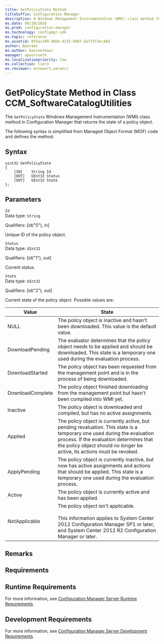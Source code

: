 ```yaml
---
title: GetPolicyState Method
titleSuffix: Configuration Manager
description: A Windows Management Instrumentation (WMI) class method that returns the state of a policy object.
ms.date: 09/20/2016
ms.prod: configuration-manager
ms.technology: configmgr-sdk
ms.topic: reference
ms.assetid: 8f5ac399-40bb-4133-9d87-da7f5f3ec46d
author: Banreet
ms.author: banreetkaur
manager: apoorvseth
ms.localizationpriority: low
ms.collection: tier3
ms.reviewer: mstewart,aaroncz 
---
```

# GetPolicyState Method in Class CCM_SoftwareCatalogUtilities
The `GetPolicyState` Windows Management Instrumentation (WMI) class method in Configuration Manager that returns the state of a policy object.   

 The following syntax is simplified from Managed Object Format (MOF) code and defines the method.  

## Syntax  

```  
uint32 GetPolicyState   
{  
    [IN]    String Id  
    [OUT]   UInt32 Status  
    [OUT]   UInt32 State  
};  
```  

## Parameters  
 `Id`  
 Data type: `String`  

 Qualifiers: [id("0"), in]  

 Unique ID of the policy object.   

 `Status`  
 Data type: `UInt32`  

 Qualifiers: [id("1"), out]  

 Current status.  

 `State`  
 Data type: `UInt32`  

 Qualifiers: [id("2"), out]  

 Current state of the policy object. Possible values are:  

|Value|State|  
|-|-|  
|NULL|The policy object is inactive and hasn't been downloaded. This value is the default value.|  
|DownloadPending|The evaluator determines that the policy object needs to be applied and should be downloaded. This state is a temporary one used during the evaluation process.|  
|DownloadStarted|The policy object has been requested from the management point and is in the process of being downloaded.|  
|DownloadComplete|The policy object finished downloading from the management point but hasn't been compiled into WMI yet.|  
|Inactive|The policy object is downloaded and compiled, but has no active assignments.|  
|Applied|The policy object is currently active, but pending revaluation. This state is a temporary one used during the evaluation process. If the evaluation determines that the policy object should no longer be active, its actions must be revoked.|  
|ApplyPending|The policy object is currently inactive, but now has active assignments and actions that should be applied. This state is a temporary one used during the evaluation process.|  
|Active|The policy object is currently active and has been applied.|  
|NotApplicable|The policy object isn't applicable. <br /><br /> This information applies to System Center 2012 Configuration Manager SP1 or later, and System Center 2012 R2 Configuration Manager or later.|  

## Remarks  

## Requirements  

## Runtime Requirements  
 For more information, see [Configuration Manager Server Runtime Requirements](../../../../../develop/core/reqs/server-runtime-requirements.md).  

## Development Requirements  
 For more information, see [Configuration Manager Server Development Requirements](../../../../../develop/core/reqs/server-development-requirements.md).
